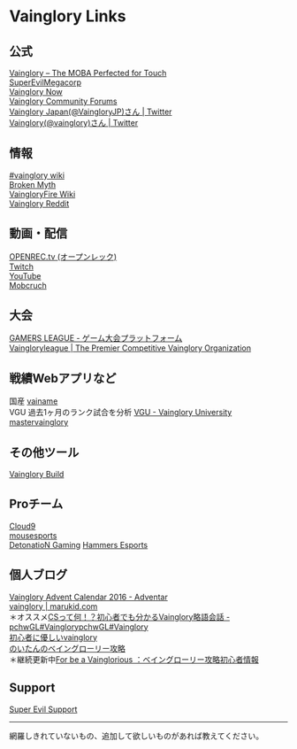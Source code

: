 # Vainglory Links
## 公式
[Vainglory – The MOBA Perfected for Touch](http://www.vainglorygame.com)  
[SuperEvilMegacorp](http://www.superevilmegacorp.com)  
[Vainglory Now](https://vainglory.g.boom-app.com)  
[Vainglory Community Forums](http://forums.vainglorygame.com/index.php)  
[Vainglory Japan(@VaingloryJP)さん | Twitter](https://twitter.com/VaingloryJP)  
[Vainglory(@vainglory)さん | Twitter](https://twitter.com/vainglory)  
## 情報
[#vainglory wiki](http://seesaawiki.jp/vainglorywiki/)  
[Broken Myth](http://brokenmyth.net)  
[VaingloryFire Wiki](http://www.vaingloryfire.com)  
[Vainglory Reddit](https://www.reddit.com/r/vainglorygame/)  
## 動画・配信
[OPENREC.tv (オープンレック)](https://www.openrec.tv/game/m2ZfBODU2m4)  
[Twitch](https://www.twitch.tv/directory/game/Vainglory)  
[YouTube](https://www.youtube.com/user/vainglorygame)  
[Mobcruch](https://www.mobcrush.com/game/Vainglory)  
## 大会
[GAMERS LEAGUE - ゲーム大会プラットフォーム](http://gamersleague.asia/top?title=Vainglory)  
[Vaingloryleague | The Premier Competitive Vainglory Organization](http://www.vaingloryleague.com)  
## 戦績Webアプリなど
国産
[vainame](https://vainame.com)  
VGU 過去1ヶ月のランク試合を分析
[VGU - Vainglory University](http://vgu.herokuapp.com/index.html)  
[mastervainglory](https://mastervainglory.com)  
## その他ツール
[Vainglory Build](http://vainglorybuild.com/?items=&hero=&abilities=)  

## Proチーム
[Cloud9](http://cloud9.gg/vainglory/)  
[mousesports](http://www.mousesports.com/game/vainglory)  
[DetonatioN Gaming](http://team-detonation.net/vainglory/)
[Hammers Esports](http://hammersesports.com/en/games/vainglory/)  
## 個人ブログ
[Vainglory Advent Calendar 2016 - Adventar](http://www.adventar.org/calendars/1539)  
[vainglory | marukid.com](http://marukid.com/?cat=6)  
＊オススメ[CSって何！？初心者でも分かるVainglory略語会話 - pchwGL#Vainglory](http://vainglory.pchw.io/entry/2016/02/29/013330)[pchwGL#Vainglory](http://vainglory.pchw.io/)  
[初心者に優しいvainglory](http://ie.u-ryukyu.ac.jp/~e145729/index.html)  
[のいたんのベイングローリー攻略](http://vainglory-noitan.blogspot.jp)  
＊継続更新中[For be a Vainglorious ：ベイングローリー攻略初心者情報](http://for-vainglorious.com)  
## Support
[Super Evil Support](https://superevil.zendesk.com/hc/ja)  

---
網羅しきれていないもの、追加して欲しいものがあれば教えてください。

